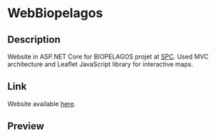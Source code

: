 # WebBiopelagos

## Description 
Website in ASP.NET Core for BIOPELAGOS projet at [SPC](http://spc.int).
Used MVC architecture and Leaflet JavaScript library for interactive maps.

## Link
Website available [here](http://spc.int/BiopelagosWFData/).

## Preview

